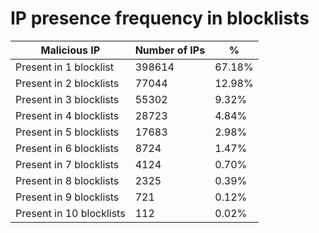 # IP presence frequency in blocklists
| Malicious IP | Number of IPs | % |
|----|----|----|
| Present in 1 blocklist | 398614 | 67.18% |
| Present in 2 blocklists | 77044 | 12.98% |
| Present in 3 blocklists | 55302 | 9.32% |
| Present in 4 blocklists | 28723 | 4.84% |
| Present in 5 blocklists | 17683 | 2.98% |
| Present in 6 blocklists | 8724 | 1.47% |
| Present in 7 blocklists | 4124 | 0.70% |
| Present in 8 blocklists | 2325 | 0.39% |
| Present in 9 blocklists | 721 | 0.12% |
| Present in 10 blocklists | 112 | 0.02% |
